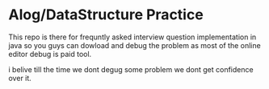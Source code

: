 # Alog/DataStructure Practice 

This repo is there for frequntly asked interview question implementation in java so you guys can dowload and debug the problem as most of the online editor debug is paid tool.

i belive till the time we dont degug some problem we dont get confidence over it.

